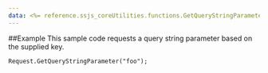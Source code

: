 ```yaml
---
data: <%= reference.ssjs_coreUtilities.functions.GetQueryStringParameters %>
---
```


##Example
This sample code requests a query string parameter based on the supplied key.
```
Request.GetQueryStringParameter("foo");
```

